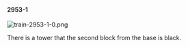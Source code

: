 #### 2953-1
![train-2953-1-0.png](https://github.com/lil-lab/nlvr/raw/master/nlvr/train/images/68/train-2953-1-0.png "train-2953-1-0.png")

There is a tower that the second block from the base is black.